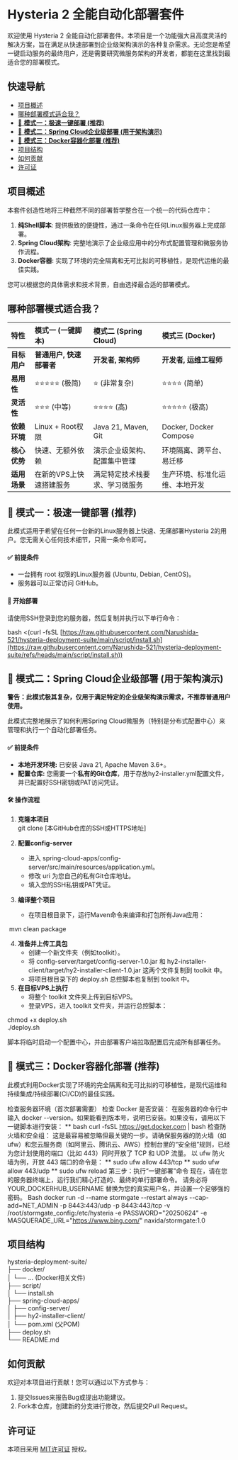 # **Hysteria 2 全能自动化部署套件**

欢迎使用 Hysteria 2 全能自动化部署套件。本项目是一个功能强大且高度灵活的解决方案，旨在满足从快速部署到企业级架构演示的各种复杂需求。无论您是希望一键启动服务的最终用户，还是需要研究微服务架构的开发者，都能在这里找到最适合您的部署模式。

## **快速导航**

* [项目概述](#bookmark=id.z0e51le2iwub)  
* [哪种部署模式适合我？](#bookmark=id.taqq4pq7llxn)  
* [🚀 **模式一：极速一键部署 (推荐)**](#bookmark=id.zie44ubkbk7h)  
* [🏢 **模式二：Spring Cloud企业级部署 (用于架构演示)**](#bookmark=id.4e9gg53kcxw)  
* [🐳 **模式三：Docker容器化部署 (推荐)**](#bookmark=id.tcoy32ar35)  
* [项目结构](#bookmark=id.8zt2jfqgwq2v)  
* [如何贡献](#bookmark=id.yt52ez5ke2su)  
* [许可证](#bookmark=id.6fwzqybm7jm9)

## **项目概述**

本套件创造性地将三种截然不同的部署哲学整合在一个统一的代码仓库中：

1. **纯Shell脚本**: 提供极致的便捷性，通过一条命令在任何Linux服务器上完成部署。  
2. **Spring Cloud架构**: 完整地演示了企业级应用中的分布式配置管理和微服务协作流程。  
3. **Docker容器**: 实现了环境的完全隔离和无可比拟的可移植性，是现代运维的最佳实践。

您可以根据您的具体需求和技术背景，自由选择最合适的部署模式。

## **哪种部署模式适合我？**

| 特性 | 模式一 (一键脚本) | 模式二 (Spring Cloud) | 模式三 (Docker) |
| :---- | :---- | :---- | :---- |
| **目标用户** | **普通用户, 快速部署者** | **开发者, 架构师** | **开发者, 运维工程师** |
| **易用性** | ⭐⭐⭐⭐⭐ (极简) | ⭐ (非常复杂) | ⭐⭐⭐⭐ (简单) |
| **灵活性** | ⭐⭐⭐ (中等) | ⭐⭐⭐⭐ (高) | ⭐⭐⭐⭐⭐ (极高) |
| **依赖环境** | Linux \+ Root权限 | Java 21, Maven, Git | Docker, Docker Compose |
| **核心优势** | 快速、无额外依赖 | 演示企业级架构、配置集中管理 | 环境隔离、跨平台、易迁移 |
| **适用场景** | 在新的VPS上快速搭建服务 | 满足特定技术栈要求、学习微服务 | 生产环境、标准化运维、本地开发 |

## **🚀 模式一：极速一键部署 (推荐)**

此模式适用于希望在任何一台新的Linux服务器上快速、无痛部署Hysteria 2的用户。您无需关心任何技术细节，只需一条命令即可。

#### **✅ 前提条件**

* 一台拥有 root 权限的Linux服务器 (Ubuntu, Debian, CentOS)。  
* 服务器可以正常访问 GitHub。

#### **🚀 开始部署**

请使用SSH登录到您的服务器，然后复制并执行以下单行命令：

bash \<(curl \-fsSL [https://raw.githubusercontent.com/Narushida-521/hysteria-deployment-suite/main/script/install.sh](https://raw.githubusercontent.com/Narushida-521/hysteria-deployment-suite/refs/heads/main/script/install.sh))

## **🏢 模式二：Spring Cloud企业级部署 (用于架构演示)**

**警告：此模式极其复杂，仅用于满足特定的企业级架构演示需求，不推荐普通用户使用。**

此模式完整地展示了如何利用Spring Cloud微服务（特别是分布式配置中心）来管理和执行一个自动化部署任务。

#### **✅ 前提条件**

* **本地开发环境:** 已安装 Java 21, Apache Maven 3.6+。  
* **配置仓库:** 您需要一个**私有的Git仓库**，用于存放hy2-installer.yml配置文件，并已配置好SSH密钥或PAT访问凭证。

#### **🛠️ 操作流程**

1. **克隆本项目**  
   git clone \[本GitHub仓库的SSH或HTTPS地址\]

2. **配置config-server**  
   * 进入 spring-cloud-apps/config-server/src/main/resources/application.yml。  
   * 修改 uri 为您自己的私有Git仓库地址。  
   * 填入您的SSH私钥或PAT凭证。  
3. **编译整个项目**  
   * 在项目根目录下，运行Maven命令来编译和打包所有Java应用：

​	mvn clean package

4. **准备并上传工具包**  
   * 创建一个新文件夹（例如toolkit）。  
   * 将 config-server/target/config-server-1.0.jar 和 hy2-installer-client/target/hy2-installer-client-1.0.jar 这两个文件复制到 toolkit 中。  
   * 将项目根目录下的 deploy.sh 总控脚本也复制到 toolkit 中。  
5. **在目标VPS上执行**  
   * 将整个 toolkit 文件夹上传到目标VPS。  
   * 登录VPS，进入 toolkit 文件夹，并运行总控脚本：

chmod \+x deploy.sh  
./deploy.sh

脚本将临时启动一个配置中心，并由部署客户端拉取配置后完成所有部署任务。

## **🐳 模式三：Docker容器化部署 (推荐)**

此模式利用Docker实现了环境的完全隔离和无可比拟的可移植性，是现代运维和持续集成/持续部署(CI/CD)的最佳实践。

检查服务器环境（首次部署需要）
检查 Docker 是否安装：
在服务器的命令行中输入 docker --version。如果能看到版本号，说明已安装。如果没有，请用以下一键脚本进行安装：
** bash curl -fsSL https://get.docker.com | bash
检查防火墙和安全组：
这是最容易被忽略但最关键的一步。请确保服务器的防火墙（如 ufw）和您云服务商（如阿里云、腾讯云、AWS）控制台里的“安全组”规则，已经为您计划使用的端口（比如 443）同时开放了 TCP 和 UDP 流量。
以 ufw 防火墙为例，开放 443 端口的命令是：
** sudo ufw allow 443/tcp
** sudo ufw allow 443/udp
** sudo ufw reload
第三步：执行“一键部署”命令
现在，请在您的服务器终端上，运行我们精心打造的、最终的单行部署命令。
请务必将 YOUR_DOCKERHUB_USERNAME 替换为您的真实用户名，并设置一个足够强的密码。
Bash
docker run -d --name stormgate --restart always --cap-add=NET_ADMIN -p 8443:443/udp -p 8443:443/tcp -v /root/stormgate_config:/etc/hysteria -e PASSWORD="20250624" -e MASQUERADE_URL="https://www.bing.com/" naxida/stormgate:1.0
## **项目结构**

hysteria-deployment-suite/  
├── docker/  
│   └── ... (Docker相关文件)  
├── script/  
│   └── install.sh  
├── spring-cloud-apps/  
│   ├── config-server/  
│   ├── hy2-installer-client/  
│   └── pom.xml (父POM)  
├── deploy.sh  
└── README.md

## **如何贡献**

欢迎对本项目进行贡献！您可以通过以下方式参与：

1. 提交Issues来报告Bug或提出功能建议。  
2. Fork本仓库，创建新的分支进行修改，然后提交Pull Request。

## **许可证**

本项目采用 [MIT许可证](https://opensource.org/licenses/MIT) 授权。
